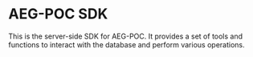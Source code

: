 # AEG-POC SDK

This is the server-side SDK for AEG-POC. It provides a set of tools and functions to interact with the
database and perform various operations.
